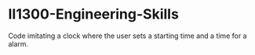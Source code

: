 # II1300-Engineering-Skills
Code imitating a clock where the user sets a starting time and a time for a alarm.
